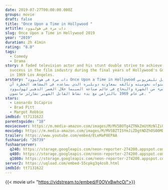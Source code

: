 ```yaml
---
date: 2019-07-27T00:00:00.000Z
groups: movie
draft: false
title: "Once Upon a Time in Hollywood "
artitle: ذات مرة في هوليوود
slug: Once Upon a Time in Hollywood 2019
year: "2019"
duration: 2h 41min
rating: "8.0"
tags:
  - Comedy
  - Drama
story: A faded television actor and his stunt double strive to achieve fame and
  success in the film industry during the final years of Hollywood's Golden Age
  in 1969 Los Angeles.
arstory: "ذات مرة في هوليوود Once Upon a Time in Hollywood يحاول ممثل تليفزيوني
  خبت سنوات نجوميته وتألقه بمعاونة دوبليره الذي يساعده في المشاهد الخطرة أن
  يحققا شيء من الشهرة والنجاح في عالم صناعة السينما خلال العصر الذهبي لهوليوود
  في عام 1969 بالتزامن مع بدء نشاط القاتل الشهير تشارلز مانسون. "
stars:
  - Leonardo DiCaprio
  - Brad Pitt
  - Margot Robbie
imdbid: tt7131622
parentsguide: "18"
moviecover: https://m.media-amazon.com/images/M/MV5BOTg4ZTNkZmUtMzNlZi00YmFjLTk1MmUtNWQwNTM0YjcyNTNkXkEyXkFqcGdeQXVyNjg2NjQwMDQ@._V1_UX182_CR0,0,182,268_AL_.jpg
moviebg: https://m.media-amazon.com/images/M/MV5BZTI5YmJiZDgtNDZhOS00MDM3LThjZTUtODMzNWFiZDAxYjY3XkEyXkFqcGdeQXVyNzI1NzMxNzM@._V1_.jpg
trailer: https://www.youtube.com/embed/ELeMaP8EPAA
fushaarid: "26739"
fushaarserver:
  q240: https://storage.googleapis.com/neon-reporter-274200.appspot.com/fushaar/media/26739/26739-240p.mp4
  q480: https://storage.googleapis.com/neon-reporter-274200.appspot.com/fushaar/media/26739/26739-480p.mp4
  q1080: https://storage.googleapis.com/neon-reporter-274200.appspot.com/fushaar/media/26739/26739.mp4
server2: https://uqload.com/embed-55cpkg3q4os0.html
imdbId: tt7131622
---
```


{{< movie url= "https://vidstream.to/embed/F0OVxBwhcO/">}}
